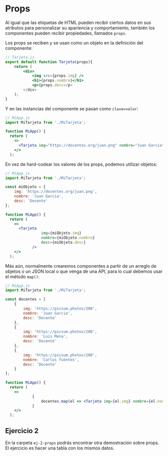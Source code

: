 # Props

Al igual que las etiquetas de HTML pueden recibir ciertos datos en sus atributos para personalizar su apariencia y comportamiento, también los componentes pueden recibir propiedades, llamados `props`.

Los props se reciben y se usan como un objeto en la definición del componente:

```jsx
// Tarjeta.js
export default function Tarjeta(props){
	return (
		<div>
			<img src={props.img} />
			<h1>{props.nombre}</h1>
			<p>{props.desc</p>
		</div>
	);
}
```

Y en las instancias del componente se pasan como `clave=valor`:

```jsx
// MiApp.js
import MiTarjeta from './MiTarjeta';

function MiApp() {
  return (
    <>
      <Tarjeta img="https://docentes.org/juan.png" nombre="Juan Garcia" desc="Docente"/> // Tarjeta()
    </>
  );
```

En vez de hard-codear los valores de los props, podemos utilizar objetos:

```jsx
// MiApp.js
import MiTarjeta from './MiTarjeta';

const miObjeto = {
	img: 'https://docentes.org/juan.png',
	nombre: 'Juan Garcia',
	desc: 'Docente'
};

function MiApp() {
  return (
    <>
      <Tarjeta 
				img={miObjeto.img} 
				nombre={miObjeto.nombre} 
				desc={miObjeto.desc} 
			/>
    </>
  );
```

Más aún, normalmente crearemos componentes a partir de un arreglo de objetos o un JSON local o que venga de una API, para lo cual debemos usar el método `map()`:

```jsx
// MiApp.js
import MiTarjeta from './MiTarjeta';

const docentes = [
	{
		img: 'https://picsum.photos/200',
		nombre: 'Juan Garcia',
		desc: 'Docente'
	},
	{
		img: 'https://picsum.photos/200',
		nombre: 'Luis Mena',
		desc: 'Docente'
	},
	{
		img: 'https://picsum.photos/200',
		nombre: 'Carlos fuentes',
		desc: 'Docente'
	}
];

function MiApp() {
  return (
    <>
			{
				docentes.map(el => <Tarjeta img={el.img} nombre={el.nombre} desc={el.des} />)
			}
    </>
  );
```

## Ejercicio 2

En la carpeta `ej-2-props` podrás encontrar otra demostración sobre props. El ejercicio es hacer una tabla con los mismos datos.